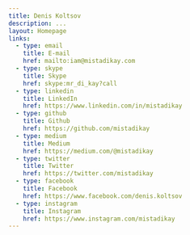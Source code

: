 ```yaml
---
title: Denis Koltsov
description: ...
layout: Homepage
links:
  - type: email
    title: E-mail
    href: mailto:iam@mistadikay.com
  - type: skype
    title: Skype
    href: skype:mr_di_kay?call
  - type: linkedin
    title: LinkedIn
    href: https://www.linkedin.com/in/mistadikay
  - type: github
    title: Github
    href: https://github.com/mistadikay
  - type: medium
    title: Medium
    href: https://medium.com/@mistadikay
  - type: twitter
    title: Twitter
    href: https://twitter.com/mistadikay
  - type: facebook
    title: Facebook
    href: https://www.facebook.com/denis.koltsov
  - type: instagram
    title: Instagram
    href: https://www.instagram.com/mistadikay
---
```


